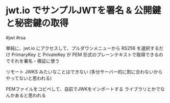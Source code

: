 # jwt.io でサンプルJWTを署名 & 公開鍵と秘密鍵の取得

#jwt #rsa

単純に、jwt.io にアクセスして、プルダウンメニューから RS256 を選択するだけ
PrimaryKey と PrivateKey が PEM 形式のプレーンテキストで取得できるのでそれを署名・検証に使う

リモート JWKS みたいなことはできない
(多分サーバー的に割に合わないからやってないと思われる)

PEMファイルをコピペして、自前でJWKをインポートする
ライブラリとかでなんかあると思われる
